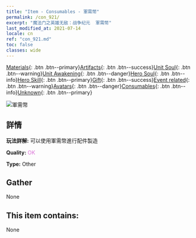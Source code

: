 ```yaml
---
title: "Item - Consumables - 軍需幣"
permalink: /con_921/
excerpt: "魔法门之英雄无敌：战争纪元  軍需幣"
last_modified_at: 2021-07-14
locale: cn
ref: "con_921.md"
toc: false
classes: wide
---
```

 [Materials](/ItemsCN/){: .btn .btn--primary}[Artifacts](/ItemsCN/Artifacts/){: .btn .btn--success}[Unit Soul](/ItemsCN/UnitSoul/){: .btn .btn--warning}[Unit Awakening](/ItemsCN/UnitAwakening/){: .btn .btn--danger}[Hero Soul](/ItemsCN/HeroSoul/){: .btn .btn--info}[Hero Skill](/ItemsCN/HeroSkill/){: .btn .btn--primary}[Gift](/ItemsCN/Gift/){: .btn .btn--success}[Event related](/ItemsCN/Events/){: .btn .btn--warning}[Avatars](/ItemsCN/Avatars/){: .btn .btn--danger}[Consumables](/ItemsCN/Consumables/){: .btn .btn--info}[Unknown](/ItemsCN/Unknown/){: .btn .btn--primary}

 ![軍需幣](/images/t/i_40009.png)

## 詳情
 **玩法詳解:** 可以使用軍需幣進行配件製造

 **Quality:** <span style="color: #DA70D6">OK</span>

 **Type:** Other

## Gather

  None

## This item contains:

  None


